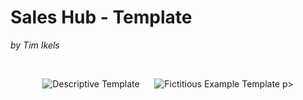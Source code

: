# Sales Hub - Template

*by Tim Ikels*

<br>

<p align="center">
  <a href="/descriptive-template" style="text-decoration:none;">
    <img src="https://img.shields.io/badge/View-Descriptive%20Template-blue?style=for-the-badge&logo=data:image/svg+xml;base64,PHN2ZyB4bWxucz0iaHR0cDovL3d3dy53My5vcmcvMjAwMC9zdmciIHZpZXdCb3g9IjAgMCAyNCAyNCI+PC9zdmc+" alt="Descriptive Template">
  </a>
      
  <a href="/fictitious-example-template" style="text-decoration:none;">
    <img src="https://img.shields.io/badge/View-Fictitious%20Example-green?style=for-the-badge&logo=data:image/svg+xml;base64,PHN2ZyB4bWxucz0iaHR0cDovL3d3dy53My5vcmcvMjAwMC9zdmciIHZpZXdCb3g9IjAgMCAyNCAyNCI+PC9zdmc+" alt="Fictitious Example Template">
  </a>
p>
